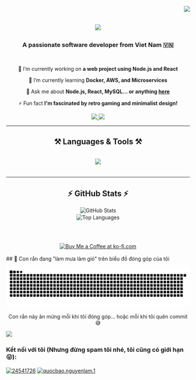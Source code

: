 <img align="right" src="https://visitor-badge.laobi.icu/badge?page_id=buggobugbug.buggobugbug" />

<h1 align="center">
    <img src="https://readme-typing-svg.herokuapp.com/?font=Righteous&size=35&center=true&vCenter=true&width=500&height=70&duration=4000&lines=Chào+các+bạn!+👋;+Tôi+là+Huỳnh+Nhựt+Huy!;" />
</h1>

<h3 align="center">A passionate software developer from Viet Nam 🇻🇳</h3>

<br/>

<div align="center">
 
 🔭 I’m currently working on **a web project using Node.js and React**
 
 🌱 I’m currently learning **Docker, AWS, and Microservices**

💬 Ask me about **Node.js, React, MySQL... or anything [here](https://github.com/buggobugbug/buggobugbug/issues)**

⚡ Fun fact **I'm fascinated by retro gaming and minimalist design!**

</div>
 
<div align="center"> 
  <a href="mailto:pinsherlock1412@gmail.com">
    <img src="https://img.shields.io/badge/Gmail-333333?style=for-the-badge&logo=gmail&logoColor=red" />
  </a>
  <a href="https://www.facebook.com/stark.harry.39/?locale=vi_VN" target="_blank">
    <img src="https://img.shields.io/badge/Facebook-1877F2?style=for-the-badge&logo=facebook&logoColor=white" target="_blank" />
  </a>
</div>

<hr/>

<h2 align="center">⚒️ Languages & Tools ⚒️</h2>
<br/>
<div align="center">
    <img src="https://skillicons.dev/icons?i=react,nodejs,typescript,js,html,css,vscode,github,git" /><br>
</div>

<br/>
<hr/>

<h2 align="center">⚡ GitHub Stats ⚡</h2>
<div align="center">
  <img width=390 src="https://github-readme-stats.vercel.app/api?username=buggobugbug&count_private=true&show_icons=true&theme=react&rank_icon=github&border_radius=10" alt="GitHub Stats" />
  <br/>
  <img width=325 align="center" src="https://github-readme-stats.vercel.app/api/top-langs/?username=buggobugbug&layout=compact&theme=react&border_radius=10" alt="Top Languages" />
</div>

<br/><br/>

<div align="center">
<a href='https://ko-fi.com/buggobugbug' target='_blank'>
<img height='64' style='border:0px;height:64px;' src='https://storage.ko-fi.com/cdn/kofi1.png?v=3' border='0' alt='Buy Me a Coffee at ko-fi.com' />
</a>
</div>

<br/>
## 🐍 Con rắn đang "làm mưa làm gió" trên biểu đồ đóng góp của tôi
<p align="center">
	<img src="https://github.com/7oSkaaa/7oSkaaa/blob/output/github-contribution-grid-snake.svg?" alt="Snake Game"/>
</p>
<p align="center">Con rắn này ăn mừng mỗi khi tôi đóng góp... hoặc mỗi khi tôi quên commit 😅</p>


  <img src="https://github-readme-stats.vercel.app/api/top-langs/?username=baoquoczero&layout=compact" style="height: 195px;" />
</div>
<h3 align="left">Kết nối với tôi (Nhưng đừng spam tôi nhé, tôi cũng có giới hạn 😜):</h3>
<p align="left">
<a href="https://stackoverflow.com/users/24541726" target="blank"><img align="center" src="https://raw.githubusercontent.com/rahuldkjain/github-profile-readme-generator/master/src/images/icons/Social/stack-overflow.svg" alt="24541726" height="30" width="40" /></a>
<a href="https://fb.com/quocbao.nguyenlam.1" target="blank"><img align="center" src="https://raw.githubusercontent.com/rahuldkjain/github-profile-readme-generator/master/src/images/icons/Social/facebook.svg" alt="quocbao.nguyenlam.1" height="30" width="40" /></a>
</p>

